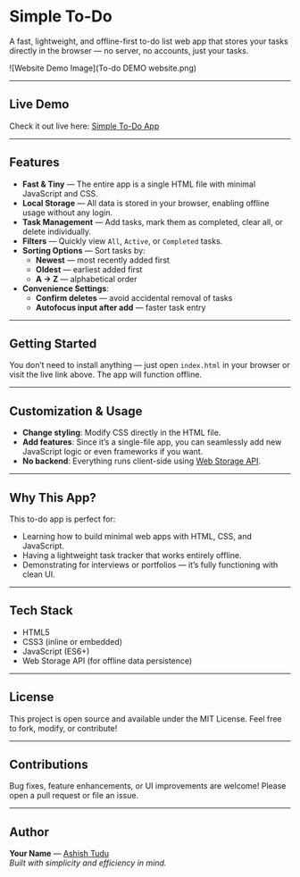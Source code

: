 # Simple To-Do

A fast, lightweight, and offline-first to-do list web app that stores your tasks directly in the browser — no server, no accounts, just your tasks.

![Website Demo Image](To-do DEMO website.png)

---

##  Live Demo

Check it out live here: [Simple To-Do App](https://createwithashish.github.io/To-doList/)

---

##  Features

- **Fast & Tiny** — The entire app is a single HTML file with minimal JavaScript and CSS.
- **Local Storage** — All data is stored in your browser, enabling offline usage without any login.
- **Task Management** — Add tasks, mark them as completed, clear all, or delete individually.
- **Filters** — Quickly view `All`, `Active`, or `Completed` tasks.
- **Sorting Options** — Sort tasks by:
  - **Newest** — most recently added first  
  - **Oldest** — earliest added first  
  - **A → Z** — alphabetical order
- **Convenience Settings**:
  - **Confirm deletes** — avoid accidental removal of tasks
  - **Autofocus input after add** — faster task entry

---

##  Getting Started

You don’t need to install anything — just open `index.html` in your browser or visit the live link above. The app will function offline.

---

##  Customization & Usage

- **Change styling**: Modify CSS directly in the HTML file.
- **Add features**: Since it’s a single-file app, you can seamlessly add new JavaScript logic or even frameworks if you want.
- **No backend**: Everything runs client-side using [Web Storage API](https://developer.mozilla.org/en-US/docs/Web/API/Web_Storage_API).

---

##  Why This App?

This to-do app is perfect for:
- Learning how to build minimal web apps with HTML, CSS, and JavaScript.
- Having a lightweight task tracker that works entirely offline.
- Demonstrating for interviews or portfolios — it’s fully functioning with clean UI.

---

##  Tech Stack

- HTML5
- CSS3 (inline or embedded)
- JavaScript (ES6+)
- Web Storage API (for offline data persistence)

---

##  License

This project is open source and available under the MIT License. Feel free to fork, modify, or contribute!

---

##  Contributions

Bug fixes, feature enhancements, or UI improvements are welcome! Please open a pull request or file an issue.

---

##  Author

**Your Name** — [Ashish Tudu](https://github.com/CreateWithAshish)  
*Built with simplicity and efficiency in mind.*


